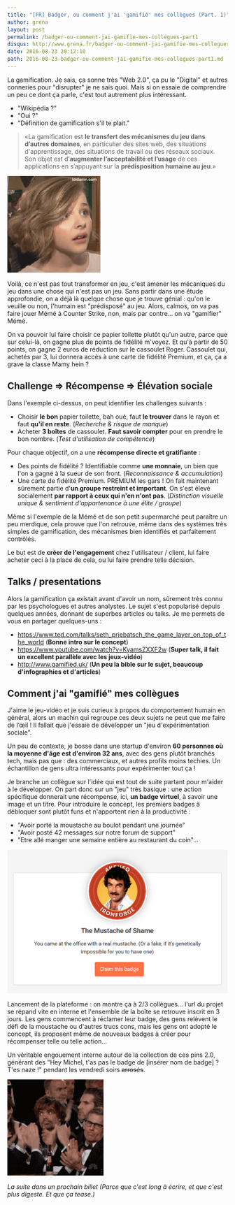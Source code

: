 ```yaml
---
title: "[FR] Badger, ou comment j'ai 'gamifié' mes collègues (Part. 1)"
author: grena
layout: post
permalink: /badger-ou-comment-jai-gamifie-mes-collegues-part1
disqus: http://www.grena.fr/badger-ou-comment-jai-gamifie-mes-collegues-part1
date: 2016-08-23 20:12:10
path: 2016-08-23-badger-ou-comment-jai-gamifie-mes-collegues-part1.md
---
```


La gamification. Je sais, ça sonne très "Web 2.0", ça pu le "Digital" et autres conneries pour "disrupter" je ne sais quoi.
Mais si on essaie de comprendre un peu ce dont ça parle, c'est tout autrement plus intéressant.

- "Wikipédia ?"
- "Oui ?"
- "Définition de gamification s'il te plait."

> «La gamification est **le transfert des mécanismes du jeu dans d’autres domaines**, en particulier des sites web, des situations d'apprentissage, des situations de travail ou des réseaux sociaux. Son objet est d’**augmenter l’acceptabilité et l’usage** de ces applications en s’appuyant sur la **prédisposition humaine au jeu**.»

<div class="img-legend">
    <img src="/assets/img/posts/confused.gif" class="img-thumbnail ">
</div>

Voilà, ce n'est pas tout transformer en jeu, c'est amener les mécaniques du jeu dans une chose qui n'est pas un jeu. Sans partir dans une étude approfondie, on a déjà là quelque chose que je trouve génial : qu'on le veuille ou non, l'humain est "prédisposé" au jeu. Alors, calmos, on va pas faire jouer Mémé à Counter Strike, non, mais par contre... on va "gamifier" Mémé.

On va pouvoir lui faire choisir ce papier toilette plutôt qu'un autre, parce que sur celui-là, on gagne plus de points de fidélité m'voyez. Et qu'à partir de 50 points, on gagne 2 euros de réduction sur le cassoulet Roger. Cassoulet qui, achetés par 3, lui donnera accès à une carte de fidélité Premium, et ça, ça a grave la classe Mamy hein ?

## Challenge => Récompense => Élévation sociale

Dans l'exemple ci-dessus, on peut identifier les challenges suivants :
- Choisir **le bon** papier toilette, bah oué, faut **le trouver** dans le rayon et faut **qu'il en reste**.  (_Recherche & risque de manque_)
- Acheter **3 boîtes** de cassoulet. **Faut savoir compter** pour en prendre le bon nombre. (_Test d'utilisation de compétence_)

Pour chaque objectif, on a une **récompense directe et gratifiante** :
- Des points de fidélité ? Identifiable comme **une monnaie**, un bien que l'on a gagné à la sueur de son front. (_Reconnaissance & accumulation_)
- Une carte de fidélité Premium. PREMIUM les gars ! On fait maintenant sûrement partie d'**un groupe restreint et important**. On s'est élevé socialement **par rapport à ceux qui n'en n'ont pas**. (_Distinction visuelle unique & sentiment d'appartenance à une élite / groupe_)

Même si l'exemple de la Mémé et de son petit supermarché peut paraître un peu merdique, cela prouve que l'on retrouve, même dans des systèmes très simples de gamification, des mécanismes bien identifiés et parfaitement contrôlés.

Le but est de **créer de l'engagement** chez l'utilisateur / client, lui faire acheter ceci à la place de cela, ou lui faire prendre telle décision.

## Talks / presentations

Alors la gamification ça existait avant d'avoir un nom, sûrement très connu par les psychologues et autres analystes. Le sujet s'est popularisé depuis quelques années, donnant de superbes articles ou talks. Je me permets de vous en partager quelques-uns :

- https://www.ted.com/talks/seth_priebatsch_the_game_layer_on_top_of_the_world (**Bonne intro sur le concept**)
- https://www.youtube.com/watch?v=KyamsZXXF2w (**Super talk, il fait un excellent parallèle avec les jeux-vidéo**)
- http://www.gamified.uk/ (**Un peu la bible sur le sujet, beaucoup d'infographies et d'articles**)

## Comment j'ai "gamifié" mes collègues

J'aime le jeu-vidéo et je suis curieux à propos du comportement humain en général, alors un machin qui regroupe ces deux sujets ne peut que me faire de l’œil ! Il fallait que j'essaie de développer un "jeu d'expérimentation sociale".

Un peu de contexte, je bosse dans une startup d'environ **60 personnes où la moyenne d'âge est d'environ 32 ans**, avec des gens plutôt branchés tech, mais pas que : des commerciaux, et autres profils moins techies. Un échantillon de gens ultra intéressants pour expérimenter tout ça !

Je branche un collègue sur l'idée qui est tout de suite partant pour m'aider à le développer. On part donc sur un "jeu" très basique : une action spécifique donnerait une récompense, ici, **un badge virtuel**, à savoir une image et un titre.
Pour introduire le concept, les premiers badges à débloquer sont plutôt funs et n'apportent rien à la productivité :

- "Avoir porté la moustache au boulot pendant une journée"
- "Avoir posté 42 messages sur notre forum de support"
- "Etre allé manger une semaine entière au restaurant du coin"...

<div class="img-legend">
    <img src="/assets/img/posts/badge-mustache.png" class="img-thumbnail ">
</div>

Lancement de la plateforme : on montre ça à 2/3 collègues... l'url du projet se répand vite en interne et l'ensemble de la boîte se retrouve inscrit en 3 jours. Les gens commencent à réclamer leur badge, des gens relèvent le défi de la moustache ou d'autres trucs cons, mais les gens ont adopté le concept, ils proposent même de nouveaux badges à créer pour récompenser telle ou telle action...

Un véritable engouement interne autour de la collection de ces pins 2.0, générant des "Hey Michel, t'as pas le badge de [insérer nom de badge] ? T'es naze !" pendant les vendredi soirs ~~arrosés~~.

<div class="img-legend">
    <img src="/assets/img/posts/applause.gif" class="img-thumbnail ">
</div>

_La suite dans un prochain billet (Parce que c'est long à écrire, et que c'est plus digeste. Et que ça tease.)_

